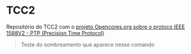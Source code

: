# TCC2

Repositório do TCC2 com o [projeto Opencores.org sobre o protoco IEEE 1588V2 - PTP (Precision Time Protocol)](https://opencores.org/projects/ha1588)

> Teste do sombreamento que aparece nesse comando
